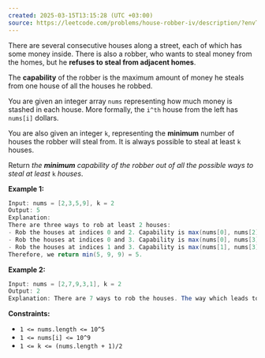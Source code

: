 ```yaml
---
created: 2025-03-15T13:15:28 (UTC +03:00)
source: https://leetcode.com/problems/house-robber-iv/description/?envType=daily-question&envId=2025-03-15
---
```

There are several consecutive houses along a street, each of which has some money inside. There is also a robber, who wants to steal money from the homes, but he **refuses to steal from adjacent homes**.

The **capability** of the robber is the maximum amount of money he steals from one house of all the houses he robbed.

You are given an integer array `nums` representing how much money is stashed in each house. More formally, the `i^th` house from the left has `nums[i]` dollars.

You are also given an integer `k`, representing the **minimum** number of houses the robber will steal from. It is always possible to steal at least `k` houses.

Return _the **minimum** capability of the robber out of all the possible ways to steal at least_ `k` _houses_.


**Example 1:**

``` Java
Input: nums = [2,3,5,9], k = 2
Output: 5
Explanation: 
There are three ways to rob at least 2 houses:
- Rob the houses at indices 0 and 2. Capability is max(nums[0], nums[2]) = 5.
- Rob the houses at indices 0 and 3. Capability is max(nums[0], nums[3]) = 9.
- Rob the houses at indices 1 and 3. Capability is max(nums[1], nums[3]) = 9.
Therefore, we return min(5, 9, 9) = 5.
```


**Example 2:**

``` Java
Input: nums = [2,7,9,3,1], k = 2
Output: 2
Explanation: There are 7 ways to rob the houses. The way which leads to minimum capability is to rob the house at index 0 and 4. Return max(nums[0], nums[4]) = 2.
```


**Constraints:**

-   `1 <= nums.length <= 10^5`
-   `1 <= nums[i] <= 10^9`
-   `1 <= k <= (nums.length + 1)/2`
